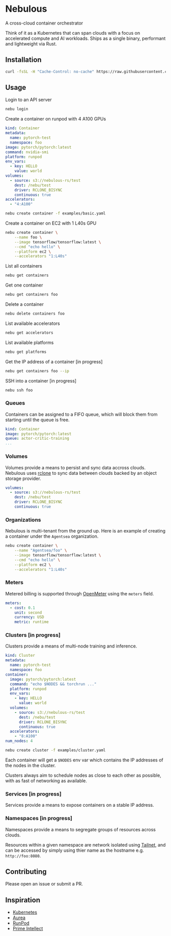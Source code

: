 # Nebulous

A cross-cloud container orchestrator

Think of it as a Kubernetes that can span clouds with a focus on accelerated compute and AI workloads. Ships as a single binary, performant and lightweight via Rust.

## Installation

```sh
curl -fsSL -H "Cache-Control: no-cache" https://raw.githubusercontent.com/agentsea/nebulous/main/remote_install.sh | bash
```

## Usage

Login to an API server
```sh
nebu login
```

Create a container on runpod with 4 A100 GPUs
```yaml
kind: Container
metadata:
  name: pytorch-test
  namespace: foo
image: pytorch/pytorch:latest
command: nvidia-smi
platform: runpod
env_vars:
  - key: HELLO
    value: world
volumes:
  - source: s3://nebulous-rs/test
    dest: /nebu/test
    driver: RCLONE_BISYNC
    continuous: true
accelerators:
  - "4:A100"
```
```sh
nebu create container -f examples/basic.yaml
```

Create a container on EC2 with 1 L40s GPU
```sh
nebu create container \
    --name foo \
    --image tensorflow/tensorflow:latest \
    --cmd "echo hello" \
    --platform ec2 \
    --accelerators "1:L40s"
```

List all containers
```sh
nebu get containers
```

Get one container
```sh
nebu get containers foo
```

Delete a container
```sh
nebu delete containers foo
```

List available accelerators
```sh
nebu get accelerators
```

List available platforms
```sh
nebu get platforms
```

Get the IP address of a container [in progress]
```sh
nebu get containers foo --ip
```

SSH into a container [in progress]
```sh
nebu ssh foo
```

### Queues

Containers can be assigned to a FIFO queue, which will block them from starting until the queue is free.

```yaml
kind: Container
image: pytorch/pytorch:latest
queue: actor-critic-training
...
```

### Volumes

Volumes provide a means to persist and sync data accross clouds. Nebulous uses [rclone](https://rclone.org/) to sync data between clouds backed by an object storage provider.

```yaml
volumes:
  - source: s3://nebulous-rs/test
    dest: /nebu/test
    driver: RCLONE_BISYNC
    continuous: true
```

### Organizations

Nebulous is multi-tenant from the ground up. Here is an example of creating a container under the `Agentsea` organization.

```sh
nebu create container \
    --name "Agentsea/foo" \
    --image tensorflow/tensorflow:latest \
    --cmd "echo hello" \
    --platform ec2 \
    --accelerators "1:L40s"
```

### Meters

Metered billing is supported through [OpenMeter](https://openmeter.cloud/) using the `meters` field.

```yaml
meters:
  - cost: 0.1
    unit: second
    currency: USD
    metric: runtime 
```

### Clusters [in progress]

Clusters provide a means of multi-node training and inference.

```yaml
kind: Cluster
metadata:
  name: pytorch-test
  namespace: foo
container:
  image: pytorch/pytorch:latest
  command: "echo $NODES && torchrun ..."
  platform: runpod
  env_vars:
    - key: HELLO
      value: world
  volumes:
    - source: s3://nebulous-rs/test
      dest: /nebu/test
      driver: RCLONE_BISYNC
      continuous: true
  accelerators:
    - "8:A100"
num_nodes: 4
```
```sh
nebu create cluster -f examples/cluster.yaml
```

Each container will get a `$NODES` env var which contains the IP addresses of the nodes in the cluster.   
   
Clusters always aim to schedule nodes as close to each other as possible, with as fast of networking as available.

### Services [in progress]

Services provide a means to expose containers on a stable IP address.

### Namespaces [in progress]

Namespaces provide a means to segregate groups of resources across clouds.   
   
Resources within a given namespace are network isolated using [Tailnet](https://tailscale.com/kb/1136/tailnet), and can be accessed by simply using thier name as the hostname e.g. `http://foo:8080`.

## Contributing

Please open an issue or submit a PR.

## Inspiration

- [Kubernetes](https://kubernetes.io/)
- [Aurea](https://github.com/aurae-runtime/aurae)
- [RunPod](https://runpod.io/)
- [Prime Intellect](https://primeintellect.com/)
